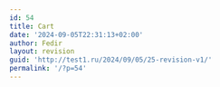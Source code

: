 ```yaml
---
id: 54
title: Cart
date: '2024-09-05T22:31:13+02:00'
author: Fedir
layout: revision
guid: 'http://test1.ru/2024/09/05/25-revision-v1/'
permalink: '/?p=54'
---
```


